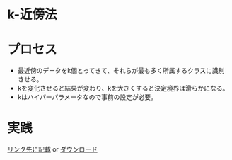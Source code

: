 <script type="text/x-mathjax-config">MathJax.Hub.Config({tex2jax:{inlineMath:[['\$','\$'],['\\(','\\)']],processEscapes:true},CommonHTML: {matchFontHeight:false}});</script>
<script type="text/javascript" async src="https://cdnjs.cloudflare.com/ajax/libs/mathjax/2.7.1/MathJax.js?config=TeX-MML-AM_CHTML"></script>


k-近傍法
============
# プロセス
- 最近傍のデータをk個とってきて、それらが最も多く所属するクラスに識別させる。
- kを変化させると結果が変わり、kを大きくすると決定境界は滑らかになる。
- kはハイパーパラメータなので事前の設定が必要。

# 実践
[リンク先に記載](https://github.com/MatSoich/RabbitChallenge/blob/master/機械学習/codes/6.k-近傍法.ipynb)
or
[ダウンロード](codes/6.k-近傍法.ipynb)
